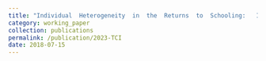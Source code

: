 ```yaml
---
title: "Individual  Heterogeneity  in  the  Returns  to  Schooling:   Instrumental  Variable Quantile  Regression"
category: working_paper
collection: publications
permalink: /publication/2023-TCI
date: 2018-07-15
---
```


